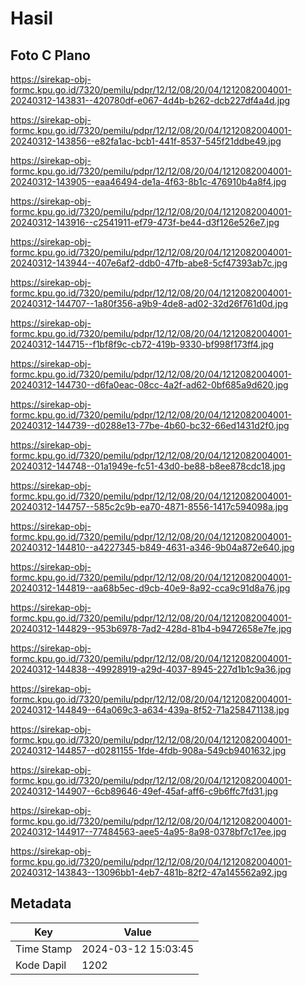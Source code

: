 # Hasil

## Foto C Plano

https://sirekap-obj-formc.kpu.go.id/7320/pemilu/pdpr/12/12/08/20/04/1212082004001-20240312-143831--420780df-e067-4d4b-b262-dcb227df4a4d.jpg

https://sirekap-obj-formc.kpu.go.id/7320/pemilu/pdpr/12/12/08/20/04/1212082004001-20240312-143856--e82fa1ac-bcb1-441f-8537-545f21ddbe49.jpg

https://sirekap-obj-formc.kpu.go.id/7320/pemilu/pdpr/12/12/08/20/04/1212082004001-20240312-143905--eaa46494-de1a-4f63-8b1c-476910b4a8f4.jpg

https://sirekap-obj-formc.kpu.go.id/7320/pemilu/pdpr/12/12/08/20/04/1212082004001-20240312-143916--c2541911-ef79-473f-be44-d3f126e526e7.jpg

https://sirekap-obj-formc.kpu.go.id/7320/pemilu/pdpr/12/12/08/20/04/1212082004001-20240312-143944--407e6af2-ddb0-47fb-abe8-5cf47393ab7c.jpg

https://sirekap-obj-formc.kpu.go.id/7320/pemilu/pdpr/12/12/08/20/04/1212082004001-20240312-144707--1a80f356-a9b9-4de8-ad02-32d26f761d0d.jpg

https://sirekap-obj-formc.kpu.go.id/7320/pemilu/pdpr/12/12/08/20/04/1212082004001-20240312-144715--f1bf8f9c-cb72-419b-9330-bf998f173ff4.jpg

https://sirekap-obj-formc.kpu.go.id/7320/pemilu/pdpr/12/12/08/20/04/1212082004001-20240312-144730--d6fa0eac-08cc-4a2f-ad62-0bf685a9d620.jpg

https://sirekap-obj-formc.kpu.go.id/7320/pemilu/pdpr/12/12/08/20/04/1212082004001-20240312-144739--d0288e13-77be-4b60-bc32-66ed1431d2f0.jpg

https://sirekap-obj-formc.kpu.go.id/7320/pemilu/pdpr/12/12/08/20/04/1212082004001-20240312-144748--01a1949e-fc51-43d0-be88-b8ee878cdc18.jpg

https://sirekap-obj-formc.kpu.go.id/7320/pemilu/pdpr/12/12/08/20/04/1212082004001-20240312-144757--585c2c9b-ea70-4871-8556-1417c594098a.jpg

https://sirekap-obj-formc.kpu.go.id/7320/pemilu/pdpr/12/12/08/20/04/1212082004001-20240312-144810--a4227345-b849-4631-a346-9b04a872e640.jpg

https://sirekap-obj-formc.kpu.go.id/7320/pemilu/pdpr/12/12/08/20/04/1212082004001-20240312-144819--aa68b5ec-d9cb-40e9-8a92-cca9c91d8a76.jpg

https://sirekap-obj-formc.kpu.go.id/7320/pemilu/pdpr/12/12/08/20/04/1212082004001-20240312-144829--953b6978-7ad2-428d-81b4-b9472658e7fe.jpg

https://sirekap-obj-formc.kpu.go.id/7320/pemilu/pdpr/12/12/08/20/04/1212082004001-20240312-144838--49928919-a29d-4037-8945-227d1b1c9a36.jpg

https://sirekap-obj-formc.kpu.go.id/7320/pemilu/pdpr/12/12/08/20/04/1212082004001-20240312-144849--64a069c3-a634-439a-8f52-71a258471138.jpg

https://sirekap-obj-formc.kpu.go.id/7320/pemilu/pdpr/12/12/08/20/04/1212082004001-20240312-144857--d0281155-1fde-4fdb-908a-549cb9401632.jpg

https://sirekap-obj-formc.kpu.go.id/7320/pemilu/pdpr/12/12/08/20/04/1212082004001-20240312-144907--6cb89646-49ef-45af-aff6-c9b6ffc7fd31.jpg

https://sirekap-obj-formc.kpu.go.id/7320/pemilu/pdpr/12/12/08/20/04/1212082004001-20240312-144917--77484563-aee5-4a95-8a98-0378bf7c17ee.jpg

https://sirekap-obj-formc.kpu.go.id/7320/pemilu/pdpr/12/12/08/20/04/1212082004001-20240312-143843--13096bb1-4eb7-481b-82f2-47a145562a92.jpg


## Metadata

| Key        | Value               |
| ---------- | ------------------- |
| Time Stamp | 2024-03-12 15:03:45 |
| Kode Dapil | 1202                |



